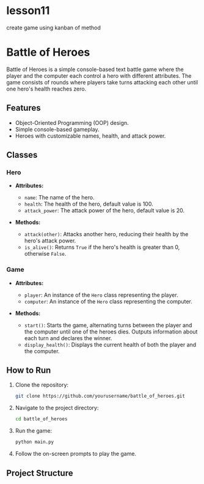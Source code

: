 # lesson11
 create game using kanban of method

# Battle of Heroes

Battle of Heroes is a simple console-based text battle game where the player and the computer each control a hero with different attributes. The game consists of rounds where players take turns attacking each other until one hero's health reaches zero.

## Features

- Object-Oriented Programming (OOP) design.
- Simple console-based gameplay.
- Heroes with customizable names, health, and attack power.

## Classes

### Hero

- **Attributes:**
  - `name`: The name of the hero.
  - `health`: The health of the hero, default value is 100.
  - `attack_power`: The attack power of the hero, default value is 20.

- **Methods:**
  - `attack(other)`: Attacks another hero, reducing their health by the hero's attack power.
  - `is_alive()`: Returns `True` if the hero's health is greater than 0, otherwise `False`.

### Game

- **Attributes:**
  - `player`: An instance of the `Hero` class representing the player.
  - `computer`: An instance of the `Hero` class representing the computer.

- **Methods:**
  - `start()`: Starts the game, alternating turns between the player and the computer until one of the heroes dies. Outputs information about each turn and declares the winner.
  - `display_health()`: Displays the current health of both the player and the computer.

## How to Run

1. Clone the repository:
    ```sh
    git clone https://github.com/yourusername/battle_of_heroes.git
    ```

2. Navigate to the project directory:
    ```sh
    cd battle_of_heroes
    ```

3. Run the game:
    ```sh
    python main.py
    ```

4. Follow the on-screen prompts to play the game.

## Project Structure

